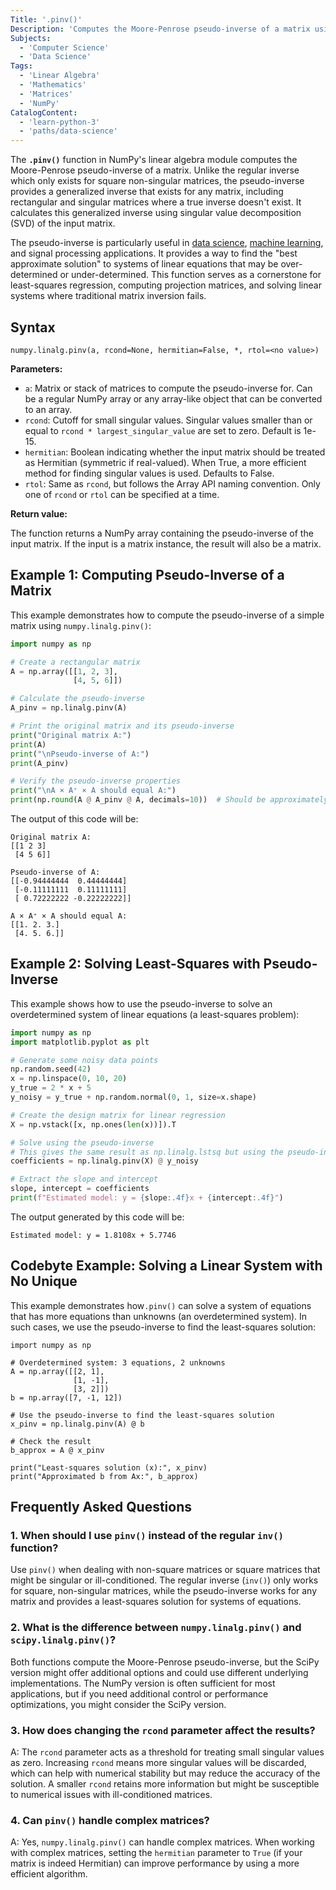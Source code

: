 ```yaml
---
Title: '.pinv()'
Description: 'Computes the Moore-Penrose pseudo-inverse of a matrix using singular value decomposition.'
Subjects:
  - 'Computer Science'
  - 'Data Science'
Tags:
  - 'Linear Algebra'
  - 'Mathematics'
  - 'Matrices'
  - 'NumPy'
CatalogContent:
  - 'learn-python-3'
  - 'paths/data-science'
---
```


The **`.pinv()`** function in NumPy's linear algebra module computes the Moore-Penrose pseudo-inverse of a matrix. Unlike the regular inverse which only exists for square non-singular matrices, the pseudo-inverse provides a generalized inverse that exists for any matrix, including rectangular and singular matrices where a true inverse doesn't exist. It calculates this generalized inverse using singular value decomposition (SVD) of the input matrix.

The pseudo-inverse is particularly useful in [data science](https://www.codecademy.com/enrolled/paths/data-science-foundations), [machine learning](https://www.codecademy.com/resources/docs/general/machine-learning), and signal processing applications. It provides a way to find the "best approximate solution" to systems of linear equations that may be over-determined or under-determined. This function serves as a cornerstone for least-squares regression, computing projection matrices, and solving linear systems where traditional matrix inversion fails.

## Syntax

```pseudo
numpy.linalg.pinv(a, rcond=None, hermitian=False, *, rtol=<no value>)
```

**Parameters:**

- `a`: Matrix or stack of matrices to compute the pseudo-inverse for. Can be a regular NumPy array or any array-like object that can be converted to an array.
- `rcond`: Cutoff for small singular values. Singular values smaller than or equal to `rcond * largest_singular_value` are set to zero. Default is 1e-15.
- `hermitian`: Boolean indicating whether the input matrix should be treated as Hermitian (symmetric if real-valued). When True, a more efficient method for finding singular values is used. Defaults to False.
- `rtol`: Same as `rcond`, but follows the Array API naming convention. Only one of `rcond` or `rtol` can be specified at a time.

**Return value:**

The function returns a NumPy array containing the pseudo-inverse of the input matrix. If the input is a matrix instance, the result will also be a matrix.

## Example 1: Computing Pseudo-Inverse of a Matrix

This example demonstrates how to compute the pseudo-inverse of a simple matrix using `numpy.linalg.pinv()`:

```py
import numpy as np

# Create a rectangular matrix
A = np.array([[1, 2, 3],
              [4, 5, 6]])

# Calculate the pseudo-inverse
A_pinv = np.linalg.pinv(A)

# Print the original matrix and its pseudo-inverse
print("Original matrix A:")
print(A)
print("\nPseudo-inverse of A:")
print(A_pinv)

# Verify the pseudo-inverse properties
print("\nA × A⁺ × A should equal A:")
print(np.round(A @ A_pinv @ A, decimals=10))  # Should be approximately A
```

The output of this code will be:

```shell
Original matrix A:
[[1 2 3]
 [4 5 6]]

Pseudo-inverse of A:
[[-0.94444444  0.44444444]
 [-0.11111111  0.11111111]
 [ 0.72222222 -0.22222222]]

A × A⁺ × A should equal A:
[[1. 2. 3.]
 [4. 5. 6.]]
```

## Example 2: Solving Least-Squares with Pseudo-Inverse

This example shows how to use the pseudo-inverse to solve an overdetermined system of linear equations (a least-squares problem):

```py
import numpy as np
import matplotlib.pyplot as plt

# Generate some noisy data points
np.random.seed(42)
x = np.linspace(0, 10, 20)
y_true = 2 * x + 5
y_noisy = y_true + np.random.normal(0, 1, size=x.shape)

# Create the design matrix for linear regression
X = np.vstack([x, np.ones(len(x))]).T

# Solve using the pseudo-inverse
# This gives the same result as np.linalg.lstsq but using the pseudo-inverse
coefficients = np.linalg.pinv(X) @ y_noisy

# Extract the slope and intercept
slope, intercept = coefficients
print(f"Estimated model: y = {slope:.4f}x + {intercept:.4f}")
```

The output generated by this code will be:

```shell
Estimated model: y = 1.8108x + 5.7746
```

## Codebyte Example: Solving a Linear System with No Unique

This example demonstrates how`.pinv()` can solve a system of equations that has more equations than unknowns (an overdetermined system). In such cases, we use the pseudo-inverse to find the least-squares solution:

```codebyte/python
import numpy as np

# Overdetermined system: 3 equations, 2 unknowns
A = np.array([[2, 1],
              [1, -1],
              [3, 2]])
b = np.array([7, -1, 12])

# Use the pseudo-inverse to find the least-squares solution
x_pinv = np.linalg.pinv(A) @ b

# Check the result
b_approx = A @ x_pinv

print("Least-squares solution (x):", x_pinv)
print("Approximated b from Ax:", b_approx)
```

## Frequently Asked Questions

### 1. When should I use `pinv()` instead of the regular `inv()` function?

Use `pinv()` when dealing with non-square matrices or square matrices that might be singular or ill-conditioned. The regular inverse (`inv()`) only works for square, non-singular matrices, while the pseudo-inverse works for any matrix and provides a least-squares solution for systems of equations.

### 2. What is the difference between `numpy.linalg.pinv()` and `scipy.linalg.pinv()`?

Both functions compute the Moore-Penrose pseudo-inverse, but the SciPy version might offer additional options and could use different underlying implementations. The NumPy version is often sufficient for most applications, but if you need additional control or performance optimizations, you might consider the SciPy version.

### 3. How does changing the `rcond` parameter affect the results?

A: The `rcond` parameter acts as a threshold for treating small singular values as zero. Increasing `rcond` means more singular values will be discarded, which can help with numerical stability but may reduce the accuracy of the solution. A smaller `rcond` retains more information but might be susceptible to numerical issues with ill-conditioned matrices.

### 4. Can `pinv()` handle complex matrices?

A: Yes, `numpy.linalg.pinv()` can handle complex matrices. When working with complex matrices, setting the `hermitian` parameter to `True` (if your matrix is indeed Hermitian) can improve performance by using a more efficient algorithm.
